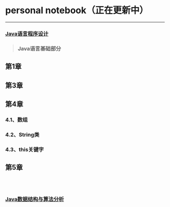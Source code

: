 # personal notebook（正在更新中）
---

### [Java语言程序设计](https://github.com/gzxn/notebook/tree/main/JavaNote)


> ### Java语言基础部分
## 第1章

## 第3章

## 第4章
### 4.1、数组
### 4.2、String类
### 4.3、this关键字

## 第5章

<br>
<br>

### [Java数据结构与算法分析](https://github.com/gzxn/notebook/tree/main/JavaNotehttps://github.com/gzxn/notebook/tree/main/JavaDataStructureNote)